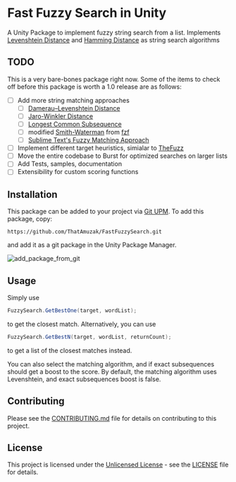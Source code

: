 # Fast Fuzzy Search in Unity

A Unity Package to implement fuzzy string search from a list.
Implements [Levenshtein Distance](https://en.wikipedia.org/wiki/Levenshtein_distance) and [Hamming Distance](https://en.wikipedia.org/wiki/Hamming_distance) as string search algorithms

## TODO

This is a very bare-bones package right now. Some of the items to check off before this package is worth a 1.0 release are as follows:

- [ ] Add more string matching approaches
  - [ ] [Damerau–Levenshtein Distance](https://en.wikipedia.org/wiki/Damerau%E2%80%93Levenshtein_distance)
  - [ ] [Jaro-Winkler Distance](https://en.wikipedia.org/wiki/Jaro%E2%80%93Winkler_distance)
  - [ ] [Longest Common Subsequence](https://en.wikipedia.org/wiki/Longest_common_subsequence)
  - [ ] modified [Smith-Waterman](https://en.wikipedia.org/wiki/Smith%E2%80%93Waterman_algorithm) from [fzf](https://github.com/junegunn/fzf/blob/master/src/algo/algo.go)
  - [ ] [Sublime Text's Fuzzy Matching Approach](https://github.com/forrestthewoods/lib_fts/blob/master/docs/fuzzy_match.md)
- [ ] Implement different target heuristics, simialar to [TheFuzz](https://github.com/seatgeek/thefuzz)
- [ ] Move the entire codebase to Burst for optimized searches on larger lists
- [ ] Add Tests, samples, documentation
- [ ] Extensibility for custom scoring functions

## Installation

This package can be added to your project via [Git UPM](https://docs.unity3d.com/2022.3/Documentation/Manual/upm-git.html).
To add this package, copy:

```shell
https://github.com/ThatAmuzak/FastFuzzySearch.git
```

and add it as a git package in the Unity Package Manager.

![add_package_from_git](https://github.com/user-attachments/assets/f4a98601-ca61-41bf-a9da-66625c0bd212)

## Usage

Simply use

```cs
FuzzySearch.GetBestOne(target, wordList);
```

to get the closest match. Alternatively, you can use

```cs
FuzzySearch.GetBestN(target, wordList, returnCount);
```

to get a list of the closest matches instead.

You can also select the matching algorithm, and if exact subsequences should get a boost to the score.
By default, the matching algorithm uses Levenshtein, and exact subsequences boost is false.

## Contributing

Please see the [CONTRIBUTING.md](CONTRIBUTING.md) file for details on contributing to this project.

## License

This project is licensed under the [Unlicensed License](https://unlicense.org/) - see the [LICENSE](LICENSE) file for details.
